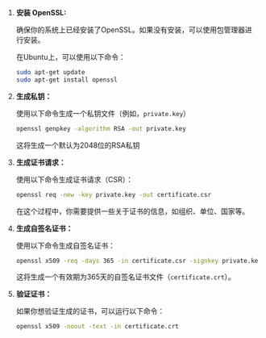 1. **安装 OpenSSL:**

   确保你的系统上已经安装了OpenSSL。如果没有安装，可以使用包管理器进行安装。

   在Ubuntu上，可以使用以下命令：

   ```bash
   sudo apt-get update
   sudo apt-get install openssl
   ```

2. **生成私钥：**

   使用以下命令生成一个私钥文件（例如，`private.key`）

   ```bash
   openssl genpkey -algorithm RSA -out private.key
   ```

   这将生成一个默认为2048位的RSA私钥

3. **生成证书请求：**

   使用以下命令生成证书请求（CSR）：

   ```bash
   openssl req -new -key private.key -out certificate.csr
   ```

   在这个过程中，你需要提供一些关于证书的信息，如组织、单位、国家等。

4. **生成自签名证书：**

   使用以下命令生成自签名证书：

   ```bash
   openssl x509 -req -days 365 -in certificate.csr -signkey private.key -out certificate.crt
   ```

   这将生成一个有效期为365天的自签名证书文件（`certificate.crt`）。

5. **验证证书：**

   如果你想验证生成的证书，可以运行以下命令：

   ```bash
   openssl x509 -noout -text -in certificate.crt
   ```